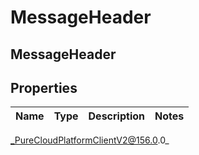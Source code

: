 # MessageHeader

## MessageHeader

## Properties

|Name | Type | Description | Notes|
|------------ | ------------- | ------------- | -------------|



_PureCloudPlatformClientV2@156.0.0_
